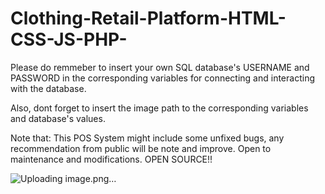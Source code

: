 # Clothing-Retail-Platform-HTML-CSS-JS-PHP-
Please do remmeber to insert your own SQL database's USERNAME and PASSWORD in the corresponding variables for connecting and interacting with the database.

Also, dont forget to insert the image path to the corresponding variables and database's values.

Note that: This POS System might include some unfixed bugs, any recommendation from public will be note and improve. Open to maintenance and modifications. OPEN SOURCE!!

![Uploading image.png…]()
